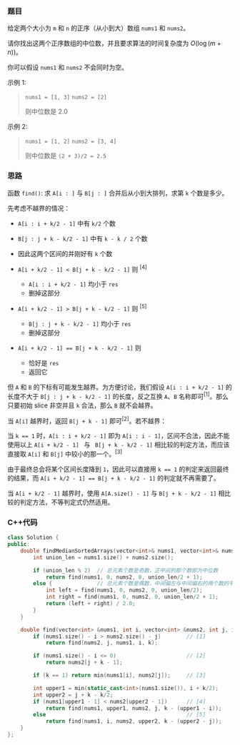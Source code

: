### 题目

给定两个大小为 `m` 和 `n` 的正序（从小到大）数组 `nums1` 和 `nums2`。

请你找出这两个正序数组的中位数，并且要求算法的时间复杂度为 $O(\log(m + n))$。

你可以假设 `nums1` 和 `nums2` 不会同时为空。

 

示例 1:

> `nums1 = [1, 3]`
> `nums2 = [2]`
>
> 则中位数是 2.0

示例 2:

> `nums1 = [1, 2]`
> `nums2 = [3, 4]`
>
> 则中位数是 `(2 + 3)/2 = 2.5`



### 思路

函数 `find()`: 求 `A[i : ]` 与 `B[j : ]` 合并后从小到大排列，求第 `k` 个数是多少。

先考虑不越界的情况：

- `A[i : i + k/2 - 1]` 中有 `k/2` 个数
- `B[j : j + k - k/2 - 1]` 中有 `k - k / 2` 个数
- 因此这两个区间的并刚好有 `k` 个数

- `A[i + k/2 - 1] < B[j + k - k/2 - 1]` 则 <sup>[4]</sup>
  - `A[i : i + k/2 - 1]`  均小于 `res`  
  - 删掉这部分
- `A[i + k/2 - 1] > B[j + k - k/2 - 1]` 则 <sup>[5]</sup>
  - `B[j : j + k - k/2 - 1]`  均小于 `res`  
  - 删掉这部分
- `A[i + k/2 - 1] == B[j + k - k/2 - 1]` 则
  - 恰好是 `res` 
  - 返回它

但 `A` 和 `B` 的下标有可能发生越界。为方便讨论，我们假设 `A[i : i + k/2 - 1]` 的长度不大于 `B[j : j + k - k/2 - 1]` 的长度，反之互换 `A`、`B` 名称即可<sup>[1]</sup>。那么只要初始 slice 非空并且 `k` 合法，那么 `B` 就不会越界。 

当 `A[i]` 越界时，返回 `B[j + k - 1]` 即可<sup>[2]</sup>。若不越界：

当 `k == 1` 时，`A[i : i + k/2 - 1]` 即为 `A[i : i - 1]`，区间不合法，因此不能使用以上 `A[i + k/2 - 1] ` 与 ` B[j + k - k/2 - 1]` 相比较的判定方法，而应该直接取 `A[i]` 和 `B[j]` 中较小的那一个。<sup>[3]</sup>

由于最终总会将某个区间长度降到 `1`，因此可以直接用 `k == 1` 的判定来返回最终的结果，而 `A[i + k/2 - 1] == B[j + k - k/2 - 1]` 的判定就不再需要了。

当 `A[i + k/2 - 1]` 越界时，使用 `A[A.size() - 1]` 与 `B[j + k - k/2 - 1]` 相比较的判定方法，不等判定式仍然适用。

### C++代码

```c++
class Solution {
public:
    double findMedianSortedArrays(vector<int>& nums1, vector<int>& nums2) {
        int union_len = nums1.size() + nums2.size();

        if (union_len % 2)  // 总元素个数是奇数，正中间的那个数即为中位数
            return find(nums1, 0, nums2, 0, union_len/2 + 1);
        else {              // 总元素个数是偶数，中间偏左与中间偏右的两个数的平均数才是中位数
            int left = find(nums1, 0, nums2, 0, union_len/2);
            int right = find(nums1, 0, nums2, 0, union_len/2 + 1);
            return (left + right) / 2.0;
        }
    }

    double find(vector<int> &nums1, int i, vector<int> &nums2, int j, int k) {
        if (nums1.size() - i > nums2.size() - j)        // [1]
            return find(nums2, j, nums1, i, k);

        if (nums1.size() - i <= 0)                      // [2]
            return nums2[j + k - 1];

        if (k == 1) return min(nums1[i], nums2[j]);     // [3]

        int upper1 = min(static_cast<int>(nums1.size()), i + k/2);
        int upper2 = j + k - k/2;
        if (nums1[upper1 - 1] < nums2[upper2 - 1])      // [4]
            return find(nums1, upper1, nums2, j, k - (upper1 - i));
        else                                            // [5]
            return find(nums1, i, nums2, upper2, k - (upper2 - j));
    }
};
```
